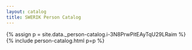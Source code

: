 ```yaml
---
layout: catalog
title: SWERIK Person Catalog
---
```

{% assign p = site.data._person-catalog.i-3N8PrwPitEAyTqU29LRaim %}
{% include person-catalog.html p=p %}

